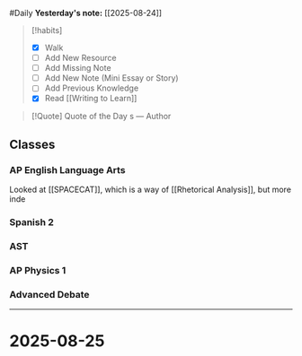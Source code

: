 #Daily
**Yesterday's note:** [[2025-08-24]]

> [!habits] 
>- [x] Walk 
>- [ ] Add New Resource 
> - [ ] Add Missing Note 
> - [ ] Add New Note (Mini Essay or Story) 
> - [ ] Add Previous Knowledge 
> - [x] Read [[Writing to Learn]]

> [!Quote]  Quote of the Day
> s
> — Author

## Classes 

### AP English Language Arts 
Looked at [[SPACECAT]], which is a way of [[Rhetorical Analysis]], but more inde
### Spanish 2 

### AST

### AP Physics 1 

### Advanced Debate 


<hr>

# 2025-08-25

